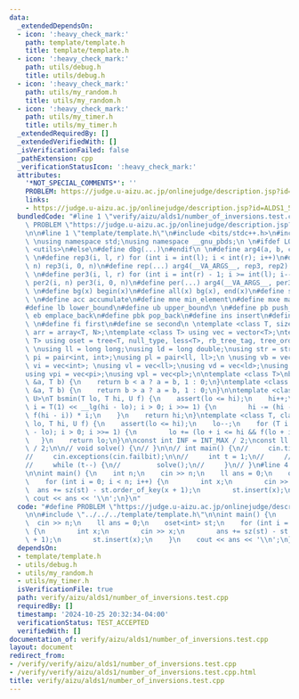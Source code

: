 ```yaml
---
data:
  _extendedDependsOn:
  - icon: ':heavy_check_mark:'
    path: template/template.h
    title: template/template.h
  - icon: ':heavy_check_mark:'
    path: utils/debug.h
    title: utils/debug.h
  - icon: ':heavy_check_mark:'
    path: utils/my_random.h
    title: utils/my_random.h
  - icon: ':heavy_check_mark:'
    path: utils/my_timer.h
    title: utils/my_timer.h
  _extendedRequiredBy: []
  _extendedVerifiedWith: []
  _isVerificationFailed: false
  _pathExtension: cpp
  _verificationStatusIcon: ':heavy_check_mark:'
  attributes:
    '*NOT_SPECIAL_COMMENTS*': ''
    PROBLEM: https://judge.u-aizu.ac.jp/onlinejudge/description.jsp?id=ALDS1_5_D
    links:
    - https://judge.u-aizu.ac.jp/onlinejudge/description.jsp?id=ALDS1_5_D
  bundledCode: "#line 1 \"verify/aizu/alds1/number_of_inversions.test.cpp\"\n#define\
    \ PROBLEM \"https://judge.u-aizu.ac.jp/onlinejudge/description.jsp?id=ALDS1_5_D\"\
    \n\n#line 1 \"template/template.h\"\n#include <bits/stdc++.h>\n#include <ext/pb_ds/assoc_container.hpp>\n\
    \ \nusing namespace std;\nusing namespace __gnu_pbds;\n \n#ifdef LOCAL\n#include\
    \ <utils>\n#else\n#define dbg(...)\n#endif\n \n#define arg4(a, b, c, d, ...) d\n\
    \ \n#define rep3(i, l, r) for (int i = int(l); i < int(r); i++)\n#define rep2(i,\
    \ n) rep3(i, 0, n)\n#define rep(...) arg4(__VA_ARGS__, rep3, rep2) (__VA_ARGS__)\n\
    \ \n#define per3(i, l, r) for (int i = int(r) - 1; i >= int(l); i--)\n#define\
    \ per2(i, n) per3(i, 0, n)\n#define per(...) arg4(__VA_ARGS__, per3, per2) (__VA_ARGS__)\n\
    \ \n#define bg(x) begin(x)\n#define all(x) bg(x), end(x)\n#define sz(x) int(size(x))\n\
    \ \n#define acc accumulate\n#define mne min_element\n#define mxe max_element\n\
    #define lb lower_bound\n#define ub upper_bound\n \n#define pb push_back\n#define\
    \ eb emplace_back\n#define pbk pop_back\n#define ins insert\n#define era erase\n\
    \ \n#define fi first\n#define se second\n \ntemplate <class T, size_t N> using\
    \ arr = array<T, N>;\ntemplate <class T> using vec = vector<T>;\ntemplate <class\
    \ T> using oset = tree<T, null_type, less<T>, rb_tree_tag, tree_order_statistics_node_update>;\n\
    \ \nusing ll = long long;\nusing ld = long double;\nusing str = string;\n \nusing\
    \ pi = pair<int, int>;\nusing pl = pair<ll, ll>;\n \nusing vb = vec<bool>;\nusing\
    \ vi = vec<int>; \nusing vl = vec<ll>;\nusing vd = vec<ld>;\nusing vs = vec<str>;\n\
    using vpi = vec<pi>;\nusing vpl = vec<pl>;\n\ntemplate <class T>\nbool ckmin(T\
    \ &a, T b) {\n    return b < a ? a = b, 1 : 0;\n}\ntemplate <class T>\nbool ckmax(T\
    \ &a, T b) {\n    return b > a ? a = b, 1 : 0;\n}\n\ntemplate <class T, class\
    \ U>\nT bsmin(T lo, T hi, U f) {\n    assert(lo <= hi);\n    hi++;\n    for (T\
    \ i = T(1) << __lg(hi - lo); i > 0; i >>= 1) {\n        hi -= (hi - i >= lo &&\
    \ f(hi - i)) * i;\n    }\n    return hi;\n}\ntemplate <class T, class U>\nT bsmax(T\
    \ lo, T hi, U f) {\n    assert(lo <= hi);\n    lo--;\n    for (T i = T(1) << __lg(hi\
    \ - lo); i > 0; i >>= 1) {\n        lo += (lo + i <= hi && f(lo + i)) * i;\n \
    \   }\n    return lo;\n}\n\nconst int INF = INT_MAX / 2;\nconst ll INFL = LLONG_MAX\
    \ / 2;\n\n// void solve() {\n// }\n\n// int main() {\n//     cin.tie(0)->sync_with_stdio(0);\n\
    //     cin.exceptions(cin.failbit);\n\n//     int t = 1;\n//     // cin >> t;\n\
    //     while (t--) {\n//         solve();\n//     }\n// }\n#line 4 \"verify/aizu/alds1/number_of_inversions.test.cpp\"\
    \n\nint main() {\n    int n;\n    cin >> n;\n    ll ans = 0;\n    oset<int> st;\n\
    \    for (int i = 0; i < n; i++) {\n        int x;\n        cin >> x;\n      \
    \  ans += sz(st) - st.order_of_key(x + 1);\n        st.insert(x);\n    }\n   \
    \ cout << ans << '\\n';\n}\n"
  code: "#define PROBLEM \"https://judge.u-aizu.ac.jp/onlinejudge/description.jsp?id=ALDS1_5_D\"\
    \n\n#include \"../../../template/template.h\"\n\nint main() {\n    int n;\n  \
    \  cin >> n;\n    ll ans = 0;\n    oset<int> st;\n    for (int i = 0; i < n; i++)\
    \ {\n        int x;\n        cin >> x;\n        ans += sz(st) - st.order_of_key(x\
    \ + 1);\n        st.insert(x);\n    }\n    cout << ans << '\\n';\n}"
  dependsOn:
  - template/template.h
  - utils/debug.h
  - utils/my_random.h
  - utils/my_timer.h
  isVerificationFile: true
  path: verify/aizu/alds1/number_of_inversions.test.cpp
  requiredBy: []
  timestamp: '2024-10-25 20:32:34-04:00'
  verificationStatus: TEST_ACCEPTED
  verifiedWith: []
documentation_of: verify/aizu/alds1/number_of_inversions.test.cpp
layout: document
redirect_from:
- /verify/verify/aizu/alds1/number_of_inversions.test.cpp
- /verify/verify/aizu/alds1/number_of_inversions.test.cpp.html
title: verify/aizu/alds1/number_of_inversions.test.cpp
---
```

